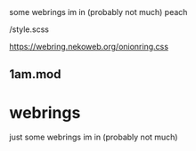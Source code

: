 <meta>
  <title>Webrings</title>
  <description>some webrings im in (probably not much)</description>
  <color>peach</color>

  <use-style>/style.scss</use-style>

  <use-external-style>https://webring.nekoweb.org/onionring.css</use-external-style>

  <modfile>1am.mod</modfile>
</meta>
---
# webrings
just some webrings im in (probably not much)

<div id='nekowebring' style="color: var(--base);">
  <script type="text/javascript" src="https://webring.nekoweb.org/onionring-variables.js"></script>
  <script type="text/javascript" src="https://webring.nekoweb.org/onionring-widget.js"></script>
</div>

<webring-container>
  <config key="type" value="catppuccin-mocha"></config>
  <config key="font" value="Inter, sans-serif"></config>
  <config key="fill" value="true"></config>

  <script src="https://palette.nekoweb.org/webring.js"></script>
</webring-container>